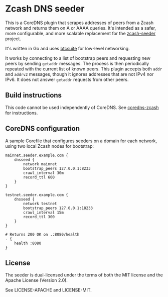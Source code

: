 # Zcash DNS seeder

This is a CoreDNS plugin that scrapes addresses of peers from a Zcash network
and returns them on A or AAAA queries. It's intended as a safer, more configurable, and more scalable
replacement for the [zcash-seeder](https://github.com/zcash/zcash-seeder) project.

It's written in Go and uses [btcsuite](https://github.com/btcsuite) for low-level networking.

It works by connecting to a list of bootstrap peers and requesting new peers by sending `getaddr`
messages. The process is then periodically repeated with the current list of known peers.
This plugin accepts both `addr` and `addrv2` messages, though it ignores addresses that are not
IPv4 nor IPv6. It does not answer `getaddr` requests from other peers.

## Build instructions

This code cannot be used independently of CoreDNS. See [coredns-zcash](https://github.com/ZcashFoundation/coredns-zcash) for instructions.

## CoreDNS configuration

A sample Corefile that configures seeders on a domain for each network, using two local Zcash nodes for bootstrap:

```
mainnet.seeder.example.com {
    dnsseed {
        network mainnet
        bootstrap_peers 127.0.0.1:8233
        crawl_interval 30m
        record_ttl 600
    }
}

testnet.seeder.example.com {
    dnsseed {
        network testnet
        bootstrap_peers 127.0.0.1:18233
        crawl_interval 15m
        record_ttl 300
    }
}

# Returns 200 OK on .:8080/health
. {
    health :8080
}
```

## License

The seeder is dual-licensed under the terms of both the MIT license and the Apache License (Version 2.0).

See LICENSE-APACHE and LICENSE-MIT.
